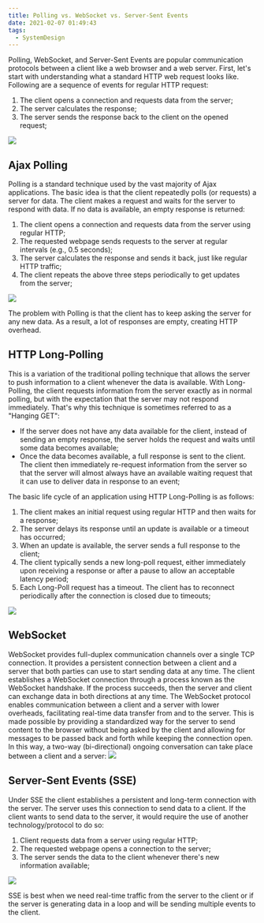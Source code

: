 ```yaml
---
title: Polling vs. WebSocket vs. Server-Sent Events
date: 2021-02-07 01:49:43
tags:
  - SystemDesign
---
```

Polling, WebSocket, and Server-Sent Events are popular communication protocols between a client like a web browser and a web server. First, let's start with understanding what a standard HTTP web request looks like. Following are a sequence of events for regular HTTP request:
1. The client opens a connection and requests data from the server;
2. The server calculates the response;
3. The server sends the response back to the client on the opened request;

![](https://raw.githubusercontent.com/snlndod/mPOST/master/SystemDesign/educative/13.png)

## Ajax Polling
Polling is a standard technique used by the vast majority of Ajax applications. The basic idea is that the client repeatedly polls (or requests) a server for data. The client makes a request and waits for the server to respond with data. If no data is available, an empty response is returned:
1. The client opens a connection and requests data from the server using regular HTTP;
2. The requested webpage sends requests to the server at regular intervals (e.g., 0.5 seconds);
3. The server calculates the response and sends it back, just like regular HTTP traffic;
4. The client repeats the above three steps periodically to get updates from the server;

![](https://raw.githubusercontent.com/snlndod/mPOST/master/SystemDesign/educative/14.png)

The problem with Polling is that the client has to keep asking the server for any new data. As a result, a lot of responses are empty, creating HTTP overhead.
<!--more-->

## HTTP Long-Polling
This is a variation of the traditional polling technique that allows the server to push information to a client whenever the data is available. With Long-Polling, the client requests information from the server exactly as in normal polling, but with the expectation that the server may not respond immediately. That's why this technique is sometimes referred to as a "Hanging GET":
- If the server does not have any data available for the client, instead of sending an empty response, the server holds the request and waits until some data becomes available;
- Once the data becomes available, a full response is sent to the client. The client then immediately re-request information from the server so that the server will almost always have an available waiting request that it can use to deliver data in response to an event;

The basic life cycle of an application using HTTP Long-Polling is as follows:
1. The client makes an initial request using regular HTTP and then waits for a response;
2. The server delays its response until an update is available or a timeout has occurred;
3. When an update is available, the server sends a full response to the client;
4. The client typically sends a new long-poll request, either immediately upon receiving a response or after a pause to allow an acceptable latency period;
5. Each Long-Poll request has a timeout. The client has to reconnect periodically after the connection is closed due to timeouts;

![](https://raw.githubusercontent.com/snlndod/mPOST/master/SystemDesign/educative/15.png)

## WebSocket
WebSocket provides full-duplex communication channels over a single TCP connection. It provides a persistent connection between a client and a server that both parties can use to start sending data at any time. The client establishes a WebSocket connection through a process known as the WebSocket handshake. If the process succeeds, then the server and client can exchange data in both directions at any time. The WebSocket protocol enables communication between a client and a server with lower overheads, facilitating real-time data transfer from and to the server. This is made possible by providing a standardized way for the server to send content to the browser without being asked by the client and allowing for messages to be passed back and forth while keeping the connection open. In this way, a two-way (bi-directional) ongoing conversation can take place between a client and a server:
![](https://raw.githubusercontent.com/snlndod/mPOST/master/SystemDesign/educative/16.png)

## Server-Sent Events (SSE)
Under SSE the client establishes a persistent and long-term connection with the server. The server uses this connection to send data to a client. If the client wants to send data to the server, it would require the use of another technology/protocol to do so:
1. Client requests data from a server using regular HTTP;
2. The requested webpage opens a connection to the server;
3. The server sends the data to the client whenever there's new information available;

![](https://raw.githubusercontent.com/snlndod/mPOST/master/SystemDesign/educative/17.png)

SSE is best when we need real-time traffic from the server to the client or if the server is generating data in a loop and will be sending multiple events to the client.
